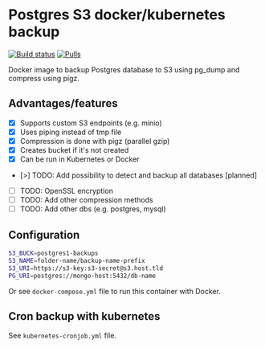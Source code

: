 # Postgres S3 docker/kubernetes backup

[![Build status](https://github.com/BackupTools/postgres-backup-s3/workflows/Docker%20Image%20CI/badge.svg)]() [![Pulls](https://img.shields.io/docker/pulls/backuptools/postgres-backup-s3?style=flat&labelColor=1B3D4B&color=06A64F&logoColor=white&logo=docker&label=pulls)]()

Docker image to backup Postgres database to S3 using pg_dump and compress using pigz.

## Advantages/features
- [x] Supports custom S3 endpoints (e.g. minio)
- [x] Uses piping instead of tmp file
- [x] Compression is done with pigz (parallel gzip)
- [x] Creates bucket if it's not created
- [x] Can be run in Kubernetes or Docker
- [>] TODO: Add possibility to detect and backup all databases [planned]
- [ ] TODO: OpenSSL encryption
- [ ] TODO: Add other compression methods
- [ ] TODO: Add other dbs (e.g. postgres, mysql)

## Configuration
```bash
S3_BUCK=postgres1-backups
S3_NAME=folder-name/backup-name-prefix
S3_URI=https://s3-key:s3-secret@s3.host.tld
PG_URI=postgres://mongo-host:5432/db-name
```

Or see `docker-compose.yml` file to run this container with Docker.

## Cron backup with kubernetes

See `kubernetes-cronjob.yml` file.
